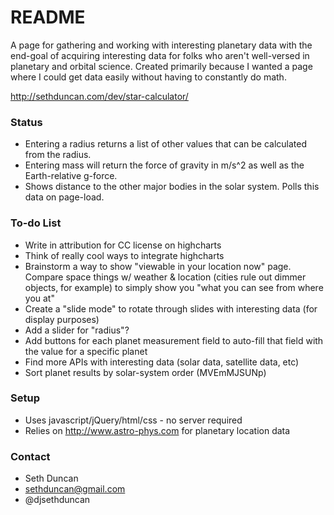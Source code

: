 # README #

A page for gathering and working with interesting planetary data with the end-goal of acquiring interesting data for folks who aren't well-versed in planetary and orbital science. Created primarily because I wanted a page where I could get data easily without having to constantly do math.

http://sethduncan.com/dev/star-calculator/

### Status ###

* Entering a radius returns a list of other values that can be calculated from the radius.
* Entering mass will return the force of gravity in m/s^2 as well as the Earth-relative g-force.
* Shows distance to the other major bodies in the solar system. Polls this data on page-load.

### To-do List ###

* Write in attribution for CC license on highcharts
* Think of really cool ways to integrate highcharts
* Brainstorm a way to show "viewable in your location now" page. Compare space things w/ weather & location (cities rule out dimmer objects, for example) to simply show you "what you can see from where you at"
* Create a "slide mode" to rotate through slides with interesting data (for display purposes)
* Add a slider for "radius"?
* Add buttons for each planet measurement field to auto-fill that field with the value for a specific planet
* Find more APIs with interesting data (solar data, satellite data, etc)
* Sort planet results by solar-system order (MVEmMJSUNp)

### Setup ###

* Uses javascript/jQuery/html/css - no server required
* Relies on http://www.astro-phys.com for planetary location data

### Contact ###

* Seth Duncan
* sethduncan@gmail.com
* @djsethduncan

